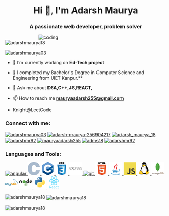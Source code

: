 <h1 align="center">Hi 👋, I'm Adarsh Maurya</h1>
<h3 align="center">A passionate web developer, problem solver</h3>
<img align = "right" alt = "coding" width = "400" src = "https://img.freepik.com/premium-vector/coding-programming-concept-illustration_188398-765.jpg">
<p align="left"> <img src="https://komarev.com/ghpvc/?username=adarshmaurya18&label=Profile%20views&color=0e75b6&style=flat" alt="adarshmaurya18" /> </p>

<p align="left"> <a href="https://twitter.com/adarshmaurya03" target="blank"><img src="https://img.shields.io/twitter/follow/adarshmaurya03?logo=twitter&style=for-the-badge" alt="adarshmaurya03" /></a> </p>

- 🔭 I’m currently working on **Ed-Tech project**

- 🤝 I completed my Bachelor's Degree in Computer Science and Engineering from UIET Kanpur.**

- 💬 Ask me about **DSA,C++,JS,REACT,**

- 📫 How to reach me **mauryaadarsh255@gmail.com**

-  Knight@LeetCode

<h3 align="left">Connect with me:</h3>
<p align="left">
<a href="https://twitter.com/adarshmaurya03" target="blank"><img align="center" src="https://raw.githubusercontent.com/rahuldkjain/github-profile-readme-generator/master/src/images/icons/Social/twitter.svg" alt="adarshmaurya03" height="30" width="40" /></a>
<a href="https://linkedin.com/in/adarsh-maurya-256904217" target="blank"><img align="center" src="https://raw.githubusercontent.com/rahuldkjain/github-profile-readme-generator/master/src/images/icons/Social/linked-in-alt.svg" alt="adarsh-maurya-256904217" height="30" width="40" /></a>
<a href="https://instagram.com/adarsh_maurya_18" target="blank"><img align="center" src="https://raw.githubusercontent.com/rahuldkjain/github-profile-readme-generator/master/src/images/icons/Social/instagram.svg" alt="adarsh_maurya_18" height="30" width="40" /></a>
<a href="https://www.codechef.com/users/adarshmr92" target="blank"><img align="center" src="https://cdn.jsdelivr.net/npm/simple-icons@3.1.0/icons/codechef.svg" alt="adarshmr92" height="30" width="40" /></a>
<a href="https://www.hackerrank.com/mauryaadarsh255" target="blank"><img align="center" src="https://raw.githubusercontent.com/rahuldkjain/github-profile-readme-generator/master/src/images/icons/Social/hackerrank.svg" alt="mauryaadarsh255" height="30" width="40" /></a>
<a href="https://www.leetcode.com/adms18" target="blank"><img align="center" src="https://raw.githubusercontent.com/rahuldkjain/github-profile-readme-generator/master/src/images/icons/Social/leet-code.svg" alt="adms18" height="30" width="40" /></a>
<a href="https://auth.geeksforgeeks.org/user/adarshmr92" target="blank"><img align="center" src="https://raw.githubusercontent.com/rahuldkjain/github-profile-readme-generator/master/src/images/icons/Social/geeks-for-geeks.svg" alt="adarshmr92" height="30" width="40" /></a>
</p>

<h3 align="left">Languages and Tools:</h3>
<p align="left"> <a href="https://angular.io" target="_blank" rel="noreferrer"> <img src="https://angular.io/assets/images/logos/angular/angular.svg" alt="angular" width="40" height="40"/> </a> <a href="https://www.cprogramming.com/" target="_blank" rel="noreferrer"> <img src="https://raw.githubusercontent.com/devicons/devicon/master/icons/c/c-original.svg" alt="c" width="40" height="40"/> </a> <a href="https://www.w3schools.com/cpp/" target="_blank" rel="noreferrer"> <img src="https://raw.githubusercontent.com/devicons/devicon/master/icons/cplusplus/cplusplus-original.svg" alt="cplusplus" width="40" height="40"/> </a> <a href="https://www.w3schools.com/css/" target="_blank" rel="noreferrer"> <img src="https://raw.githubusercontent.com/devicons/devicon/master/icons/css3/css3-original-wordmark.svg" alt="css3" width="40" height="40"/> </a> <a href="https://expressjs.com" target="_blank" rel="noreferrer"> <img src="https://raw.githubusercontent.com/devicons/devicon/master/icons/express/express-original-wordmark.svg" alt="express" width="40" height="40"/> </a> <a href="https://git-scm.com/" target="_blank" rel="noreferrer"> <img src="https://www.vectorlogo.zone/logos/git-scm/git-scm-icon.svg" alt="git" width="40" height="40"/> </a> <a href="https://www.w3.org/html/" target="_blank" rel="noreferrer"> <img src="https://raw.githubusercontent.com/devicons/devicon/master/icons/html5/html5-original-wordmark.svg" alt="html5" width="40" height="40"/> </a> <a href="https://www.java.com" target="_blank" rel="noreferrer"> <img src="https://raw.githubusercontent.com/devicons/devicon/master/icons/java/java-original.svg" alt="java" width="40" height="40"/> </a> <a href="https://developer.mozilla.org/en-US/docs/Web/JavaScript" target="_blank" rel="noreferrer"> <img src="https://raw.githubusercontent.com/devicons/devicon/master/icons/javascript/javascript-original.svg" alt="javascript" width="40" height="40"/> </a> <a href="https://www.linux.org/" target="_blank" rel="noreferrer"> <img src="https://raw.githubusercontent.com/devicons/devicon/master/icons/linux/linux-original.svg" alt="linux" width="40" height="40"/> </a> <a href="https://www.mongodb.com/" target="_blank" rel="noreferrer"> <img src="https://raw.githubusercontent.com/devicons/devicon/master/icons/mongodb/mongodb-original-wordmark.svg" alt="mongodb" width="40" height="40"/> </a> <a href="https://www.mysql.com/" target="_blank" rel="noreferrer"> <img src="https://raw.githubusercontent.com/devicons/devicon/master/icons/mysql/mysql-original-wordmark.svg" alt="mysql" width="40" height="40"/> </a> <a href="https://nodejs.org" target="_blank" rel="noreferrer"> <img src="https://raw.githubusercontent.com/devicons/devicon/master/icons/nodejs/nodejs-original-wordmark.svg" alt="nodejs" width="40" height="40"/> </a> <a href="https://www.python.org" target="_blank" rel="noreferrer"> <img src="https://raw.githubusercontent.com/devicons/devicon/master/icons/python/python-original.svg" alt="python" width="40" height="40"/> </a> <a href="https://reactjs.org/" target="_blank" rel="noreferrer"> <img src="https://raw.githubusercontent.com/devicons/devicon/master/icons/react/react-original-wordmark.svg" alt="react" width="40" height="40"/> </a> </p>

<p><img align="left" src="https://github-readme-stats.vercel.app/api/top-langs?username=adarshmaurya18&show_icons=true&locale=en&layout=compact" alt="adarshmaurya18" /></p>

<p>&nbsp;<img align="center" src="https://github-readme-stats.vercel.app/api?username=adarshmaurya18&show_icons=true&locale=en" alt="adarshmaurya18" /></p>

<p><img align="center" src="https://github-readme-streak-stats.herokuapp.com/?user=adarshmaurya18&" alt="adarshmaurya18" /></p>


